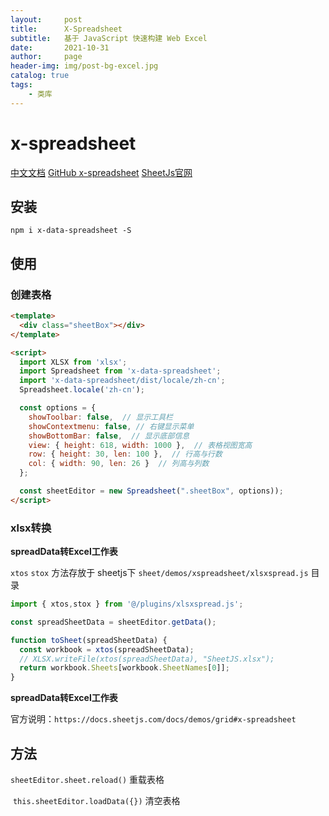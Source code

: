 ```yaml
---
layout:     post
title:      X-Spreadsheet
subtitle:   基于 JavaScript 快速构建 Web Excel
date:       2021-10-31
author:     page
header-img: img/post-bg-excel.jpg
catalog: true
tags:
    - 类库
---
```


# x-spreadsheet

[中文文档](https://hondrytravis.com/x-spreadsheet-doc/) [GitHub x-spreadsheet](https://github.com/myliang/x-spreadsheet) [SheetJs官网](https://docs.sheetjs.com/docs/)

## 安装

```shell
npm i x-data-spreadsheet -S
```

## 使用

### 创建表格

```html
<template>
  <div class="sheetBox"></div>
</template>

<script>
  import XLSX from 'xlsx';
  import Spreadsheet from 'x-data-spreadsheet';
  import 'x-data-spreadsheet/dist/locale/zh-cn';
  Spreadsheet.locale('zh-cn');

  const options = {
    showToolbar: false,  // 显示工具栏
    showContextmenu: false, // 右键显示菜单
    showBottomBar: false,  // 显示底部信息
    view: { height: 618, width: 1000 },  // 表格视图宽高
    row: { height: 30, len: 100 },  // 行高与行数
    col: { width: 90, len: 26 }  // 列高与列数
  };

  const sheetEditor = new Spreadsheet(".sheetBox", options));
</script>
```

### xlsx转换

**spreadData转Excel工作表**

`xtos` `stox` 方法存放于 sheetjs下 `sheet/demos/xspreadsheet/xlsxspread.js` 目录

```js
import { xtos,stox } from '@/plugins/xlsxspread.js';

const spreadSheetData = sheetEditor.getData();

function toSheet(spreadSheetData) {
  const workbook = xtos(spreadSheetData);
  // XLSX.writeFile(xtos(spreadSheetData), "SheetJS.xlsx");
  return workbook.Sheets[workbook.SheetNames[0]];
}
```

**spreadData转Excel工作表**

官方说明：`https://docs.sheetjs.com/docs/demos/grid#x-spreadsheet`

## 方法

`sheetEditor.sheet.reload()` 重载表格

 `this.sheetEditor.loadData({})` 清空表格
